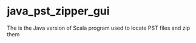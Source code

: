 # java_pst_zipper_gui
The is the Java version of Scala program used to locate PST files and zip them
